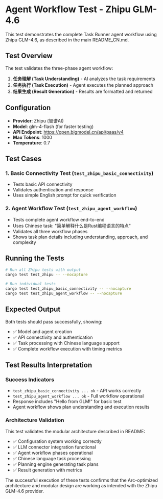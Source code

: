 # Agent Workflow Test - Zhipu GLM-4.6

This test demonstrates the complete Task Runner agent workflow using Zhipu GLM-4.6, as described in the main README_CN.md.

## Test Overview

The test validates the three-phase agent workflow:

1. **任务理解 (Task Understanding)** - AI analyzes the task requirements
2. **任务执行 (Task Execution)** - Agent executes the planned approach  
3. **结果生成 (Result Generation)** - Results are formatted and returned

## Configuration

- **Provider**: Zhipu (智谱AI)
- **Model**: glm-4-flash (for faster testing)
- **API Endpoint**: https://open.bigmodel.cn/api/paas/v4
- **Max Tokens**: 1000
- **Temperature**: 0.7

## Test Cases

### 1. Basic Connectivity Test (`test_zhipu_basic_connectivity`)
- Tests basic API connectivity
- Validates authentication and response
- Uses simple English prompt for quick verification

### 2. Agent Workflow Test (`test_zhipu_agent_workflow`)  
- Tests complete agent workflow end-to-end
- Uses Chinese task: "简单解释什么是Rust编程语言的特点"
- Validates all three workflow phases
- Shows task plan details including understanding, approach, and complexity

## Running the Tests

```bash
# Run all Zhipu tests with output
cargo test test_zhipu -- --nocapture

# Run individual tests
cargo test test_zhipu_basic_connectivity -- --nocapture
cargo test test_zhipu_agent_workflow -- --nocapture
```

## Expected Output

Both tests should pass successfully, showing:
- ✅ Model and agent creation
- ✅ API connectivity and authentication
- ✅ Task processing with Chinese language support
- ✅ Complete workflow execution with timing metrics

## Test Results Interpretation

### Success Indicators
- `test_zhipu_basic_connectivity ... ok` - API works correctly
- `test_zhipu_agent_workflow ... ok` - Full workflow operational
- Response includes "Hello from GLM!" for basic test
- Agent workflow shows plan understanding and execution results

### Architecture Validation

This test validates the modular architecture described in README:
- ✅ Configuration system working correctly
- ✅ LLM connector integration functional  
- ✅ Agent workflow phases operational
- ✅ Chinese language task processing
- ✅ Planning engine generating task plans
- ✅ Result generation with metrics

The successful execution of these tests confirms that the Arc-optimized architecture and modular design are working as intended with the Zhipu GLM-4.6 provider.